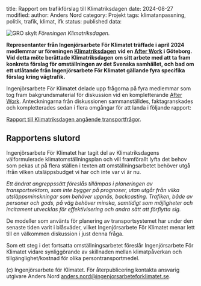 title: Rapport om trafikförslag till Klimatriksdagen
date: 2024-08-27
modified:
author: Anders Nord
category: Projekt
tags: klimatanpassning, politik, trafik, klimat, ifk
status: published
data:

<div class="post-image-left">
    <img alt="GRO skylt" src="data/Logga_riksdagen.png" />
    <em>Föreningen Klimatriksdagen.</em>
</div>

**Representanter från Ingenjörsarbete För Klimatet träffade i april 2024 medlemmar
ur föreningen <a href="https://klimatriksdagen.se/" target="_blank">Klimatriksdagen</a>
vid en [After Work](/posts/event-aw-2024-03-14) i Göteborg.
Vid detta möte berättade Klimatriksdagen om sitt arbete med att ta fram konkreta
förslag för omställningen av det Svenska samhället, och bad om ett utlåtande
från Ingenjörsarbete För Klimatet gällande fyra specifika förslag kring vägtrafik.**

Ingenjörsarbete För Klimatet delade upp frågorna på fyra medlemmar som tog fram
bakgrundsmaterial för diskussion vid en kompletterande [After Work](/posts/event-aw-2024-04-11).
Anteckningarna från diskussionen sammanställdes, faktagranskades och kompletterades
sedan i flera omgångar för att landa i följande rapport:

<a href="data/rapport-klimatriksdagen-transportfrågor.pdf"
target="_blank">Rapport till Klimatriksdagen angående transportfrågor</a>.

## Rapportens slutord

Ingenjörsarbete För Klimatet har tagit del av Klimatriksdagens välformulerade
klimatomställningsplan och vill framförallt lyfta det behov som pekas ut på flera
ställen i texten att omställningsarbetet behöver utgå ifrån vilken utsläppsbudget
vi har och inte var vi är nu.

*Ett ändrat angreppssätt föreslås tillämpas i planeringen av transportsektorn,
som inte bygger på prognoser, utan utgår från vilka utsläppsminskningar som
behöver uppnås, backcasting. Trafiken, både av personer och gods, på väg behöver
minska, samtidigt som möjligheter och incitament utvecklas för effektivisering
och andra sätt att förflytta sig.*

De modeller som använts för planering av transportsystemet har under den senaste
tiden varit i blåsväder, vilket Ingenjörsarbete För Klimatet menar lett till en
välkommen diskussion i just denna fråga.

Som ett steg i det fortsatta omställningsarbetet föreslår Ingenjörsarbete För
Klimatet vidare synliggörande av skillnaden mellan klimatpåverkan och
tillgänglighet/kostnad för olika persontransportmedel.

(c) Ingenjörsarbete för Klimatet. För återpublicering kontakta ansvarig utgivare
Anders Nord [anders.nord@ingenjorsarbeteforklimatet.se](mailto:anders.nord@ingenjorsarbeteforklimatet.se).
